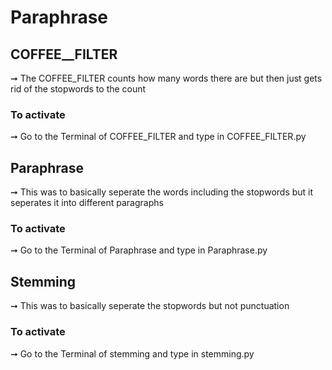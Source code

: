# Paraphrase

  ## COFFEE__FILTER
  
  ➞ The COFFEE_FILTER counts how many words there are but then just gets rid of the stopwords to the count
  
  ### To activate
  
  ➞ Go to the Terminal of COFFEE_FILTER and type in COFFEE_FILTER.py
  
  ## Paraphrase 
  
  ➞ This was to basically seperate the words including the stopwords but it seperates it into different paragraphs
  
  ### To activate
  
  ➞ Go to the Terminal of Paraphrase and type in Paraphrase.py
  
  ## Stemming 
  
  ➞ This was to basically seperate the stopwords but not punctuation
  
  ### To activate
  
  ➞ Go to the Terminal of stemming and type in stemming.py

